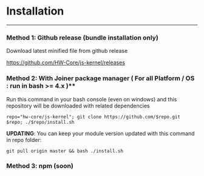 # Installation 
---------------

### Method 1: Github release (bundle installation only)

Download latest minified file from github release 

<https://github.com/HW-Core/js-kernel/releases>

### Method 2: With Joiner package manager ( For all Platform / OS : run in bash >= 4.x )**

Run this command in your bash console (even on windows) and this repository will be downloaded with related dependencies

    repo="hw-core/js-kernel"; git clone https://github.com/$repo.git $repo; ./$repo/install.sh
    
**UPDATING**: You can keep your module version updated with this command in repo folder:

    git pull origin master && bash ./install.sh

### Method 3: npm (soon)


